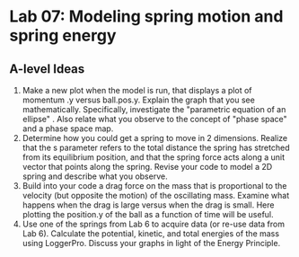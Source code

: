 # Lab 07: Modeling spring motion and spring energy

## A-level Ideas

1. Make a new plot when the model is run, that displays a plot of
momentum .y versus ball.pos.y. Explain the graph that you see
mathematically. Specifically, investigate the "parametric equation of an
ellipse" . Also relate what you observe to the concept of "phase space"
and a phase space map.
1. Determine how you could get a spring to move in 2 dimensions. Realize
that the s parameter refers to the total distance the spring has
stretched from its equilibrium position, and that the spring force acts
along a unit vector that points along the spring. Revise your code to
model a 2D spring and describe what you observe.
1. Build into your code a drag force on the mass that is proportional to
the velocity (but opposite the motion) of the oscillating mass. Examine
what happens when the drag is large versus when the drag is small. Here
plotting the position.y of the ball as a function of time will be
useful.
1. Use one of the springs from Lab 6 to acquire data (or re-use data
from Lab 6). Calculate the potential, kinetic, and total energies of the
mass using LoggerPro. Discuss your graphs in light of the Energy
Principle.

